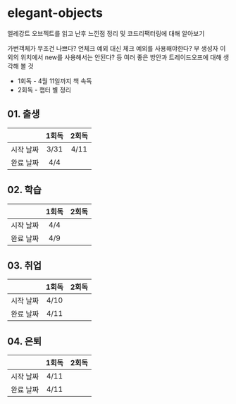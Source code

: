 # elegant-objects

엘레강트 오브젝트를 읽고 난후 느낀점 정리 및 코드리팩터링에 대해 알아보기

가변객체가 무조건 나쁘다? 언체크 예외 대신 체크 예외를 사용해야한다? 부 생성자 이외의 위치에서 new를 사용해서는 안된다? 등 여러 좋은 방안과 트레이드오프에 대해 생각해 볼 것

- 1회독 - 4월 11일까지 책 속독
- 2회독 - 챕터 별 정리

## 01. 출생
||1회독|2회독|
|:---:|:---:|:---:|
|시작 날짜|3/31|4/11|
|완료 날짜|4/4||

## 02. 학습
||1회독|2회독|
|:---:|:---:|:---:|
|시작 날짜|4/4||
|완료 날짜|4/9||

## 03. 취업
||1회독|2회독|
|:---:|:---:|:---:|
|시작 날짜|4/10||
|완료 날짜|4/11||

## 04. 은퇴
||1회독|2회독|
|:---:|:---:|:---:|
|시작 날짜|4/11||
|완료 날짜|4/11||
